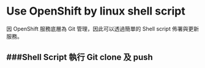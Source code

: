 # Use OpenShift by linux shell script

因 OpenShift 服務底層為 Git 管理，因此可以透過簡單的 Shell script 佈署與更新服務。

###Shell Script 執行 Git clone 及 push
---

```
```